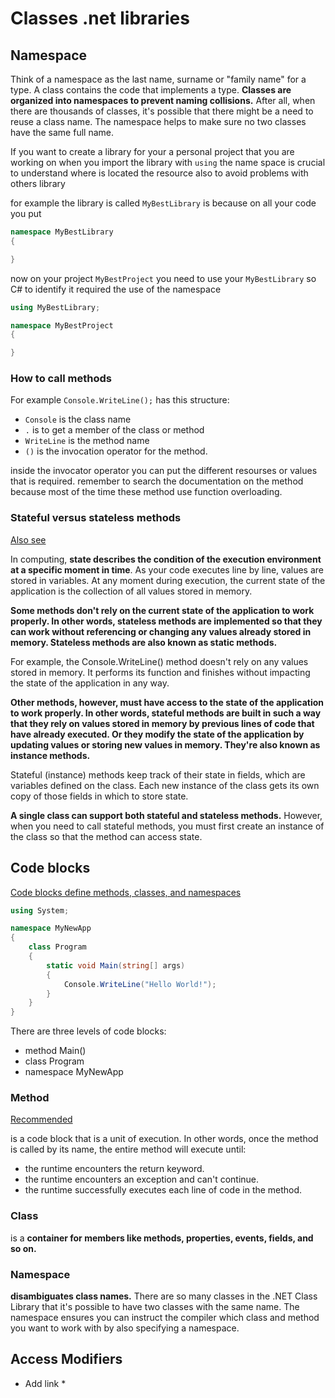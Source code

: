 # Classes .net libraries

## Namespace

Think of a namespace as the last name, surname or "family name" for a type. A class contains the code that implements a type. **Classes are organized into namespaces to prevent naming collisions.** After all, when there are thousands of classes, it's possible that there might be a need to reuse a class name. The namespace helps to make sure no two classes have the same full name.

If you want to create a library for your a personal project that you are working on when you import the library with `using` the name space is crucial to understand where is located the resource also to avoid problems with others library

for example the library is called `MyBestLibrary` is because on all your code you put 

```cs
namespace MyBestLibrary
{

}
```
now on your project `MyBestProject` you need to use your `MyBestLibrary` so C# to identify it required the use of the namespace

```cs 
using MyBestLibrary;

namespace MyBestProject
{

}
```

### How to call methods

For example `Console.WriteLine();` has this structure:
* `Console` is the class name
* `.` is to get a member of the class or method
* `WriteLine` is the method name
* `()` is the invocation operator for the method.

inside the invocator operator you can put the different resourses or values that is required. remember to search the documentation on the method because most of the time these method use function overloading.

### Stateful versus stateless methods

[Also see](https://docs.microsoft.com/en-us/learn/modules/csharp-call-methods/3-call-methods)

In computing, **state describes the condition of the execution environment at a specific moment in time**. As your code executes line by line, values are stored in variables. At any moment during execution, the current state of the application is the collection of all values stored in memory.

**Some methods don't rely on the current state of the application to work properly. In other words, stateless methods are implemented so that they can work without referencing or changing any values already stored in memory. Stateless methods are also known as static methods.**

For example, the Console.WriteLine() method doesn't rely on any values stored in memory. It performs its function and finishes without impacting the state of the application in any way.

**Other methods, however, must have access to the state of the application to work properly. In other words, stateful methods are built in such a way that they rely on values stored in memory by previous lines of code that have already executed. Or they modify the state of the application by updating values or storing new values in memory. They're also known as instance methods.**

Stateful (instance) methods keep track of their state in fields, which are variables defined on the class. Each new instance of the class gets its own copy of those fields in which to store state.

**A single class can support both stateful and stateless methods.** However, when you need to call stateful methods, you must first create an instance of the class so that the method can access state.

## Code blocks

[Code blocks define methods, classes, and namespaces](https://docs.microsoft.com/en-us/learn/modules/csharp-code-blocks/3-method-class-namespace)

```cs
using System;

namespace MyNewApp
{
    class Program
    {
        static void Main(string[] args)
        {
            Console.WriteLine("Hello World!");
        }
    }
}
```

There are three levels of code blocks:

* method Main()
* class Program
* namespace MyNewApp

### Method

[Recommended](https://docs.microsoft.com/en-us/dotnet/csharp/programming-guide/classes-and-structs/methods)

is a code block that is a unit of execution. In other words, once the method is called by its name, the entire method will execute until:

* the runtime encounters the return keyword.
* the runtime encounters an exception and can't continue.
* the runtime successfully executes each line of code in the method.

### Class 

is a **container for members like methods, properties, events, fields, and so on.** 

### Namespace

**disambiguates class names.** There are so many classes in the .NET Class Library that it's possible to have two classes with the same name. The namespace ensures you can instruct the compiler which class and method you want to work with by also specifying a namespace.

## Access Modifiers 

* Add link *